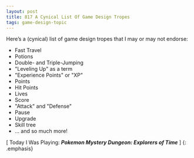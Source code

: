 ```yaml
---
layout: post
title: 817 A Cynical List Of Game Design Tropes
tags: game-design-topic
---
```

Here’s a (cynical) list of game design tropes that I may or may not endorse:

- Fast Travel
- Potions
- Double- and Triple-Jumping
- "Leveling Up" as a term
- "Experience Points" or "XP"
- Points
- Hit Points
- Lives
- Score
- "Attack" and "Defense"
- Pause
- Upgrade
- Skill tree
- … and so much more!

[ Today I Was Playing: ***Pokemon Mystery Dungeon: Explorers of Time*** ]
{: .emphasis}

